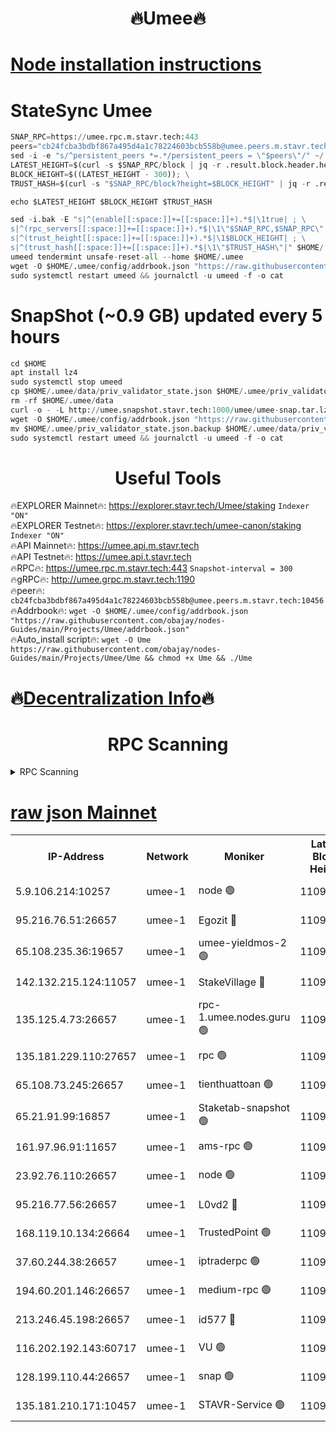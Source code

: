<h1 align="center"> 🔥Umee🔥</h1>


[Node installation instructions](https://github.com/obajay/nodes-Guides/tree/main/Projects/Umee)
=
# StateSync Umee
```python
SNAP_RPC=https://umee.rpc.m.stavr.tech:443
peers="cb24fcba3bdbf867a495d4a1c78224603bcb558b@umee.peers.m.stavr.tech:10456"
sed -i -e "s/^persistent_peers *=.*/persistent_peers = \"$peers\"/" ~/.umee/config/config.toml
LATEST_HEIGHT=$(curl -s $SNAP_RPC/block | jq -r .result.block.header.height); \
BLOCK_HEIGHT=$((LATEST_HEIGHT - 300)); \
TRUST_HASH=$(curl -s "$SNAP_RPC/block?height=$BLOCK_HEIGHT" | jq -r .result.block_id.hash)

echo $LATEST_HEIGHT $BLOCK_HEIGHT $TRUST_HASH

sed -i.bak -E "s|^(enable[[:space:]]+=[[:space:]]+).*$|\1true| ; \
s|^(rpc_servers[[:space:]]+=[[:space:]]+).*$|\1\"$SNAP_RPC,$SNAP_RPC\"| ; \
s|^(trust_height[[:space:]]+=[[:space:]]+).*$|\1$BLOCK_HEIGHT| ; \
s|^(trust_hash[[:space:]]+=[[:space:]]+).*$|\1\"$TRUST_HASH\"|" $HOME/.umee/config/config.toml
umeed tendermint unsafe-reset-all --home $HOME/.umee
wget -O $HOME/.umee/config/addrbook.json "https://raw.githubusercontent.com/obajay/nodes-Guides/main/Projects/Umee/addrbook.json"
sudo systemctl restart umeed && journalctl -u umeed -f -o cat
```
# SnapShot (~0.9 GB) updated every 5 hours
```python
cd $HOME
apt install lz4
sudo systemctl stop umeed
cp $HOME/.umee/data/priv_validator_state.json $HOME/.umee/priv_validator_state.json.backup
rm -rf $HOME/.umee/data
curl -o - -L http://umee.snapshot.stavr.tech:1000/umee/umee-snap.tar.lz4 | lz4 -c -d - | tar -x -C $HOME/.umee --strip-components 2
wget -O $HOME/.umee/config/addrbook.json "https://raw.githubusercontent.com/obajay/nodes-Guides/main/Projects/Umee/addrbook.json"
mv $HOME/.umee/priv_validator_state.json.backup $HOME/.umee/data/priv_validator_state.json
sudo systemctl restart umeed && journalctl -u umeed -f -o cat
```
 <h1 align="center"> Useful Tools</h1>

🔥EXPLORER Mainnet🔥:      https://explorer.stavr.tech/Umee/staking             `Indexer "ON"` \
🔥EXPLORER Testnet🔥:        https://explorer.stavr.tech/umee-canon/staking      `Indexer "ON"` \
🔥API Mainnet🔥:                   https://umee.api.m.stavr.tech \
🔥API Testnet🔥:                     https://umee.api.t.stavr.tech \
🔥RPC🔥:                           https://umee.rpc.m.stavr.tech:443                     `Snapshot-interval = 300` \
🔥gRPC🔥:                              http://umee.grpc.m.stavr.tech:1190 \
🔥peer🔥:                     `cb24fcba3bdbf867a495d4a1c78224603bcb558b@umee.peers.m.stavr.tech:10456` \
🔥Addrbook🔥:    ```wget -O $HOME/.umee/config/addrbook.json "https://raw.githubusercontent.com/obajay/nodes-Guides/main/Projects/Umee/addrbook.json"``` \
🔥Auto_install script🔥: ```wget -O Ume https://raw.githubusercontent.com/obajay/nodes-Guides/main/Projects/Umee/Ume && chmod +x Ume && ./Ume```

🔥[Decentralization Info](https://github.com/obajay/StateSync-snapshots/tree/main/Projects/Umee/Decentralization)🔥
=

<h1 align="center"> RPC Scanning</h1>

<details>
<summary>RPC Scanning</summary>

<h2 align="center"> We scan nodes in real time every 4 hours. And we provide the final result of RPC endpoints.
We cannot influence the operation of these nodes in any way. </h2>


```python
If Voting Power is higher than 0 --> then the Node is a validator of the network and may be subject to attack and be a potential threat to the chain.
```
```python
We marked such validators with a red symbol
```

</details>

[raw json Mainnet](https://rpc-check.umeem.stavr.tech/umeem/rpc-umeem-result.json)
=



<table><tr><th>IP-Address</th><th>Network</th><th>Moniker</th><th>Latest Block Height</th><th>Earliest Block Height</th><th>Catching Up</th><th>Tx Index</th><th>Voting Power</th><th>Scan Time</th></tr><tr><td>5.9.106.214:10257</td><td>umee-1</td><td>node 🟢</td><td>11091208</td><td>7942001</td><td>False</td><td>on</td><td>0</td><td>2024-03-19T16:59:24.802361844UTC</td></tr><tr><td>95.216.76.51:26657</td><td>umee-1</td><td>Egozit 🔴</td><td>11091216</td><td>8262001</td><td>False</td><td>off</td><td>38819821</td><td>2024-03-19T17:00:15.034480938UTC</td></tr><tr><td>65.108.235.36:19657</td><td>umee-1</td><td>umee-yieldmos-2 🟢</td><td>11091171</td><td>9575548</td><td>False</td><td>on</td><td>0</td><td>2024-03-19T16:55:47.729298700UTC</td></tr><tr><td>142.132.215.124:11057</td><td>umee-1</td><td>StakeVillage 🔴</td><td>11091234</td><td>10027726</td><td>False</td><td>on</td><td>1756803</td><td>2024-03-19T17:02:03.902870708UTC</td></tr><tr><td>135.125.4.73:26657</td><td>umee-1</td><td>rpc-1.umee.nodes.guru 🟢</td><td>11091216</td><td>10691018</td><td>False</td><td>on</td><td>0</td><td>2024-03-19T17:00:17.382711821UTC</td></tr><tr><td>135.181.229.110:27657</td><td>umee-1</td><td>rpc 🟢</td><td>11091180</td><td>10754071</td><td>False</td><td>on</td><td>0</td><td>2024-03-19T16:56:37.357913963UTC</td></tr><tr><td>65.108.73.245:26657</td><td>umee-1</td><td>tienthuattoan 🟢</td><td>11091196</td><td>10787155</td><td>False</td><td>on</td><td>0</td><td>2024-03-19T16:58:11.410120190UTC</td></tr><tr><td>65.21.91.99:16857</td><td>umee-1</td><td>Staketab-snapshot 🟢</td><td>11091197</td><td>10910001</td><td>False</td><td>off</td><td>0</td><td>2024-03-19T16:58:18.171124243UTC</td></tr><tr><td>161.97.96.91:11657</td><td>umee-1</td><td>ams-rpc 🟢</td><td>11091226</td><td>10929930</td><td>False</td><td>on</td><td>0</td><td>2024-03-19T17:01:17.302087790UTC</td></tr><tr><td>23.92.76.110:26657</td><td>umee-1</td><td>node 🟢</td><td>11091236</td><td>10938001</td><td>False</td><td>on</td><td>0</td><td>2024-03-19T17:02:12.964967600UTC</td></tr><tr><td>95.216.77.56:26657</td><td>umee-1</td><td>L0vd2 🔴</td><td>11091226</td><td>10991226</td><td>False</td><td>off</td><td>38562351</td><td>2024-03-19T17:01:17.035322049UTC</td></tr><tr><td>168.119.10.134:26664</td><td>umee-1</td><td>TrustedPoint 🟢</td><td>11091197</td><td>10998445</td><td>False</td><td>on</td><td>0</td><td>2024-03-19T16:58:17.864017398UTC</td></tr><tr><td>37.60.244.38:26657</td><td>umee-1</td><td>iptraderpc 🟢</td><td>11091179</td><td>11013104</td><td>False</td><td>on</td><td>0</td><td>2024-03-19T16:56:34.957225425UTC</td></tr><tr><td>194.60.201.146:26657</td><td>umee-1</td><td>medium-rpc 🟢</td><td>11091187</td><td>11013104</td><td>False</td><td>on</td><td>0</td><td>2024-03-19T16:57:23.410156792UTC</td></tr><tr><td>213.246.45.198:26657</td><td>umee-1</td><td>id577 🔴</td><td>11091185</td><td>11029001</td><td>False</td><td>on</td><td>35123627</td><td>2024-03-19T16:57:10.398692239UTC</td></tr><tr><td>116.202.192.143:60717</td><td>umee-1</td><td>VU 🟢</td><td>11091175</td><td>11042001</td><td>False</td><td>off</td><td>0</td><td>2024-03-19T16:56:11.255579527UTC</td></tr><tr><td>128.199.110.44:26657</td><td>umee-1</td><td>snap 🟢</td><td>11091224</td><td>11088189</td><td>False</td><td>off</td><td>0</td><td>2024-03-19T17:01:04.163973322UTC</td></tr><tr><td>135.181.210.171:10457</td><td>umee-1</td><td>STAVR-Service 🟢</td><td>11091220</td><td>11089940</td><td>False</td><td>on</td><td>0</td><td>2024-03-19T17:00:38.346494056UTC</td></tr></table>
